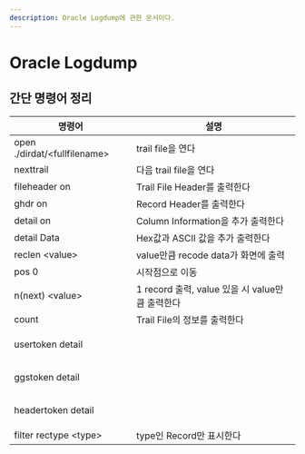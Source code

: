 ```yaml
---
description: Oracle Logdump에 관한 문서이다.
---
```


# Oracle Logdump

## 간단 명령어 정리

| 명령어                           | 설명                                   |
| ----------------------------- | ------------------------------------ |
| open ./dirdat/\<fullfilename> | trail file을 연다                       |
| nexttrail                     | 다음 trail file을 연다                    |
| fileheader on                 | Trail File Header를 출력한다              |
| ghdr on                       | Record Header를 출력한다                  |
| detail on                     | Column Information을 추가 출력한다          |
| detail Data                   | Hex값과 ASCII 값을 추가 출력한다               |
| reclen \<value>               | value만큼 recode data가 화면에 출력          |
| pos 0                         | 시작점으로 이동                             |
| n(next) \<value>              | 1 record 출력, value 있을 시 value만큼 출력한다 |
| count                         | Trail File의 정보를 출력한다                 |
| usertoken detail              | <p><br></p>                          |
| ggstoken detail               | <p><br></p>                          |
| headertoken detail            | <p><br></p>                          |
| filter rectype \<type>        | type인 Record만 표시한다                   |
